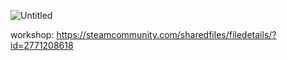 ![Untitled](https://github.com/user-attachments/assets/a545edc2-79ed-4272-898b-b4e5dcdd2e4d)

workshop: https://steamcommunity.com/sharedfiles/filedetails/?id=2771208618
